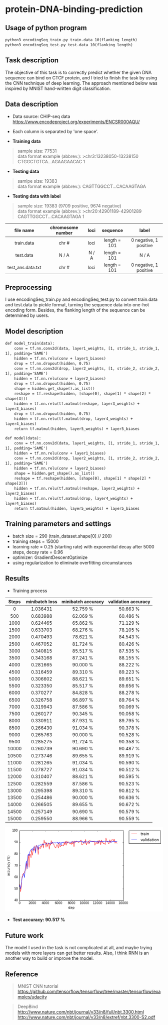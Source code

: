 protein-DNA-binding-prediction
===
## Usage of python program
```
python3 encodingSeq_train.py train.data 10(flanking length)
python3 encodingSeq_test.py test.data 10(flanking length)
```
## Task description
The objective of this task is to correctly predict whether the given DNA sequence can bind on CTCF protein, and I tried to finish the task by using the CNN technique of deep learning. The approach mentioned below was inspired by MNIST hand-written digit classification.


## Data description
* Data source: CHIP-seq data https://www.encodeproject.org/experiments/ENCSR000AQU/
* Each column is separated by 'one space'.

* **Training data**  <br/>
> sample size: 77531 <br/>
> data format example (abbrev.): >chr3:13238050-13238150 CTGGCTGTCA...AGAAGAACAC 1

* **Testing data** <br/>
> samlpe size: 19383 <br/>
> data format example (abbrev.): CAGTTGGCCT...CACAAGTAGA

* **Testing data with label** <br/>
> sample size: 19383 (9709 positive, 9674 negative) <br/>
> data format example (abbrev.): >chr20:42901189-42901289 CAGTTGGCCT...CACAAGTAGA 1

| file name | chromosome number | loci | sequence | label |
| :--: | :--: | :--: | :--: | :--: |
| train.data | chr # | loci | length = 101 | 0 negative, 1 positive |
| test.data | N / A| N / A | length = 101 | N / A |
| test_ans.data.txt | chr # | loci | length = 101 | 0 negative, 1 positive |

## Preprocessing
I use encodingSeq_train.py and encodingSeq_test.py to convert train.data and test.data to pickle format, turning the sequence data into one-hot encoding form. Besides, the flanking length of the sequence can be determined by users.

## Model description
```
def model_train(data):
    conv = tf.nn.conv2d(data, layer1_weights, [1, stride_1, stride_1, 1], padding='SAME')
    hidden = tf.nn.relu(conv + layer1_biases)
    drop = tf.nn.dropout(hidden, 0.75)
    conv = tf.nn.conv2d(drop, layer2_weights, [1, stride_2, stride_2, 1], padding='SAME')
    hidden = tf.nn.relu(conv + layer2_biases)
    drop = tf.nn.dropout(hidden, 0.75)
    shape = hidden.get_shape().as_list()
    reshape = tf.reshape(hidden, [shape[0], shape[1] * shape[2] * shape[3]])
    hidden = tf.nn.relu(tf.matmul(reshape, layer3_weights) + layer3_biases)
    drop = tf.nn.dropout(hidden, 0.75)
    hidden = tf.nn.relu(tf.matmul(drop, layer4_weights) + layer4_biases)
    return tf.matmul(hidden, layer5_weights) + layer5_biases
```
```
def model(data):
    conv = tf.nn.conv2d(data, layer1_weights, [1, stride_1, stride_1, 1], padding='SAME')
    hidden = tf.nn.relu(conv + layer1_biases)
    conv = tf.nn.conv2d(drop, layer2_weights, [1, stride_2, stride_2, 1], padding='SAME')
    hidden = tf.nn.relu(conv + layer2_biases)
    shape = hidden.get_shape().as_list()
    reshape = tf.reshape(hidden, [shape[0], shape[1] * shape[2] * shape[3]])
    hidden = tf.nn.relu(tf.matmul(reshape, layer3_weights) + layer3_biases)
    hidden = tf.nn.relu(tf.matmul(drop, layer4_weights) + layer4_biases)
    return tf.matmul(hidden, layer5_weights) + layer5_biases
```
## Training parameters and settings
* batch size = 290 (train_dataset.shape[0] // 200) <br/>
* training steps = 15000 <br/>
* learning rate = 0.25 (starting rate) with exponential decay after 5000 steps, decay rate = 0.96 <br/>
* optimizer: GradientDescentOptimize <br/>
* using regularization to eliminate overfitting circumstances

## Results
* Training process

| Steps | minibatch loss | minibatch accuracy | validation accuracy |
| :--: | :--: | :--: | :--: |
| 0 | 1.036431 | 52.759 % | 50.663 %	|
| 500 | 0.683988 | 62.069 % | 60.486 % |
| 1000 | 0.624465 | 65.862 % | 71.129 % |
| 1500 | 0.633703	| 68.276 % | 78.105 % |
| 2000 | 0.470493	| 78.621 % | 84.543 % |
| 2500 | 0.467052	| 81.724 % | 80.426 % |
| 3000 | 0.340815	| 85.517 % | 87.535 % |
| 3500 | 0.343168	| 87.241 % | 88.155 % |
| 4000 | 0.281665	| 90.000 % | 88.222 % |
| 4500 | 0.316459	| 89.310 % | 89.223 % |
| 5000 | 0.306602	| 88.621 % | 89.651 % |
| 5500 | 0.323350	| 85.517 % | 89.656 % |
| 6000 | 0.370277	| 84.828 % | 88.278 % |
| 6500 | 0.326758	| 86.897 % | 89.764 % |
| 7000 | 0.319943	| 87.586 % | 90.069 % |
| 7500 | 0.260177	| 90.345 % | 90.058 % |
| 8000 | 0.330911	| 87.931 % | 89.795 % |
| 8500 | 0.266430	| 91.034 % | 90.378 % |
| 9000 | 0.265763	| 90.000 % | 90.528 % |
| 9500 | 0.285275	| 91.724 % | 90.358 % |
| 10000 | 0.260739 | 90.690 % | 90.487 % |
| 10500 | 0.273746 | 89.655 % | 89.919 % |
| 11000 | 0.281265 | 91.034 % | 90.590 % |
| 11500 | 0.278727 | 91.034 % | 90.512 % |
| 12000 | 0.310407 | 88.621 % | 90.595 % |
| 12500 | 0.282559 | 87.586 % | 90.523 % |
| 13000 | 0.295398 | 89.310 % | 90.812 % |
| 13500 | 0.254486 | 90.000 % | 90.636 % |
| 14000 | 0.266505 | 89.655 % | 90.672 % |
| 14500 | 0.257149 | 90.690 % | 90.579 % |
| 15000 | 0.259550 | 88.966 % | 90.559 % |

<img src="https://github.com/andrewkgs/protein-DNA-binding-prediction/blob/master/training_accuracy.png"> <br/>
* **Test accuracy: 90.517 %**


## Future work
The model I used in the task is not complicated at all, and maybe trying models with more layers can get better results.
Also, I think RNN is an another way to build or improve the model.

## Reference
> MNIST CNN tutorial <br/>
> https://github.com/tensorflow/tensorflow/tree/master/tensorflow/examples/udacity

> DeepBind <br/>
> http://www.nature.com/nbt/journal/v33/n8/full/nbt.3300.html <br/>
> http://www.nature.com/nbt/journal/v33/n8/extref/nbt.3300-S2.pdf
